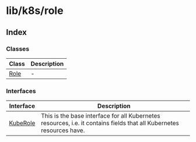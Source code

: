 # lib/k8s/role

## Index

### Classes

| Class | Description |
| ------ | ------ |
| [Role](classes/Role.md) | - |

### Interfaces

| Interface | Description |
| ------ | ------ |
| [KubeRole](interfaces/KubeRole.md) | This is the base interface for all Kubernetes resources, i.e. it contains fields that all Kubernetes resources have. |
